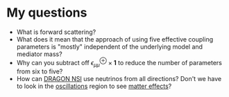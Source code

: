 # My questions

- What is forward scattering?
- What does it mean that the approach of using five effective coupling parameters is "mostly" independent of the underlying model and mediator mass?
- Why can you subtract off $\epsilon_{\mu\mu}^\oplus \times \mathbf{1}$ to reduce the number of parameters from six to five?
- How can [DRAGON NSI](dragon-nsi.md) use neutrinos from all directions? Don't we have to look in the [oscillations](oscillation.md) region to see [matter effects](matter-effects.md)?

